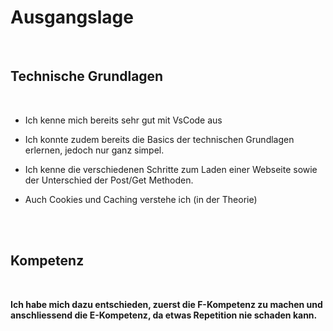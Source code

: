 # Ausgangslage

<br>

## Technische Grundlagen
<br>

- Ich kenne mich bereits sehr gut mit VsCode aus
 - Ich konnte zudem bereits die Basics der technischen Grundlagen erlernen, jedoch nur ganz simpel.

 - Ich kenne die verschiedenen Schritte zum Laden einer Webseite sowie der Unterschied der Post/Get Methoden. 

- Auch Cookies und Caching verstehe ich (in der Theorie)

<br>
<br>

## Kompetenz
<br>

**Ich habe mich dazu entschieden, zuerst die F-Kompetenz zu machen und anschliessend die E-Kompetenz, da etwas Repetition nie schaden kann.**



